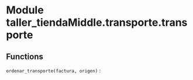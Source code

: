 Module taller_tiendaMiddle.transporte.transporte
================================================

Functions
---------

`ordenar_transporte(factura, origen)`
: